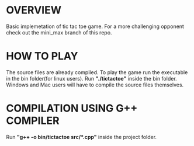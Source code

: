 # OVERVIEW
Basic implemetation of tic tac toe game.
For a more challenging opponent check out the mini_max branch of this repo.

# HOW TO PLAY
The source files are already compiled.
To play the game run the executable in the bin folder(for linux users).
Run **"./tictactoe"** inside the bin folder.
Windows and Mac users will have to compile the source files themselves.

# COMPILATION USING G++ COMPILER
Run **"g++ -o bin/tictactoe src/*.cpp"** inside the project folder.
